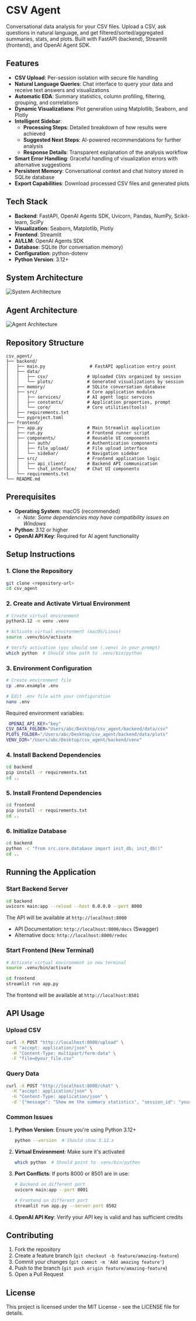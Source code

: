 # CSV Agent

Conversational data analysis for your CSV files. Upload a CSV, ask questions in natural language, and get filtered/sorted/aggregated summaries, stats, and plots. Built with FastAPI (backend), Streamlit (frontend), and OpenAI Agent SDK.

## Features
- **CSV Upload**: Per-session isolation with secure file handling 
- **Natural Language Queries**: Chat interface to query your data and receive text answers and visualizations
- **Automatic EDA**: Summary statistics, column profiling, filtering, grouping, and correlations
- **Dynamic Visualizations**: Plot generation using Matplotlib, Seaborn, and Plotly
- **Intelligent Sidebar**: 
  - **Processing Steps**: Detailed breakdown of how results were achieved
  - **Suggested Next Steps**: AI-powered recommendations for further analysis
  - **Response Details**: Transparent explanation of the analysis workflow
- **Smart Error Handling**: Graceful handling of visualization errors with alternative suggestions
- **Persistent Memory**: Conversational context and chat history stored in SQLite database
- **Export Capabilities**: Download processed CSV files and generated plots

<!-- ## Demo Video -->


## Tech Stack
- **Backend**: FastAPI, OpenAI Agents SDK, Uvicorn, Pandas, NumPy, Scikit-learn, SciPy
- **Visualization**: Seaborn, Matplotlib, Plotly
- **Frontend**: Streamlit
- **AI/LLM**: OpenAI Agents SDK
- **Database**: SQLite (for conversation memory)
- **Configuration**: python-dotenv
- **Python Version**: 3.12+


## System Architecture

![System Architecture](assets/system_architecture.png)

## Agent Architecture

![Agent Architecture](assets/agent_architecture.png)




## Repository Structure
```
csv_agent/
├── backend/
│   ├── main.py                 # FastAPI application entry point
│   ├── data/
│   │   ├── csv/               # Uploaded CSVs organized by session
│   │   └── plots/             # Generated visualizations by session
│   ├── memory/                # SQLite conversation database
│   ├── src/                   # Core application modules
│   │   ├── services/          # AI agent logic services
│   │   ├── constants/         # Application properties, prompt
│   │   └── core/              # Core utilities(tools)
│   ├── requirements.txt
│   └── pyproject.toml
├── frontend/
│   ├── app.py                 # Main Streamlit application
│   ├── run.py                 # Frontend runner script
│   ├── components/            # Reusable UI components
│   │   ├── auth/              # Authentication components
│   │   ├── file_upload/       # File upload interface
│   │   └── sidebar/           # Navigation sidebar
│   ├── src/                   # Frontend application logic
│   │   ├── api_client/        # Backend API communication
│   │   └── chat_interface/    # Chat UI components
│   └── requirements.txt
└── README.md
```

## Prerequisites
- **Operating System**: macOS (recommended)
  - *Note: Some dependencies may have compatibility issues on Windows*
- **Python**: 3.12 or higher
- **OpenAI API Key**: Required for AI agent functionality

## Setup Instructions

### 1. Clone the Repository
```bash
git clone <repository-url>
cd csv_agent
```

### 2. Create and Activate Virtual Environment
```bash
# Create virtual environment
python3.12 -m venv .venv

# Activate virtual environment (macOS/Linux)
source .venv/bin/activate

# Verify activation (you should see (.venv) in your prompt)
which python  # Should show path to .venv/bin/python
```

### 3. Environment Configuration
```bash
# Create environment file
cp .env.example .env

# Edit .env file with your configuration
nano .env
```

Required environment variables:
```bash
 OPENAI_API_KEY="key"
CSV_DATA_FOLDER="Users/abc/Desktop/csv_agent/backend/data/csv"
PLOTS_FOLDER="/Users/abc/Desktop/csv_agent/backend/data/plots"
VENV_DIR="/Users/abc/Desktop/csv_agent/backend/venv"
```

### 4. Install Backend Dependencies
```bash
cd backend
pip install -r requirements.txt
cd ..
```

### 5. Install Frontend Dependencies
```bash
cd frontend
pip install -r requirements.txt
cd ..
```

### 6. Initialize Database
```bash
cd backend
python -c "from src.core.database import init_db; init_db()"
cd ..
```

## Running the Application

### Start Backend Server
```bash
cd backend
uvicorn main:app --reload --host 0.0.0.0 --port 8000
```
The API will be available at `http://localhost:8000`
- API Documentation: `http://localhost:8000/docs` (Swagger)
- Alternative docs: `http://localhost:8000/redoc`

### Start Frontend (New Terminal)
```bash
# Activate virtual environment in new terminal
source .venv/bin/activate

cd frontend
streamlit run app.py
```
The frontend will be available at `http://localhost:8501`


## API Usage

### Upload CSV
```bash
curl -X POST "http://localhost:8000/upload" \
  -H "accept: application/json" \
  -H "Content-Type: multipart/form-data" \
  -F "file=@your_file.csv"
```

### Query Data
```bash
curl -X POST "http://localhost:8000/chat" \
  -H "accept: application/json" \
  -H "Content-Type: application/json" \
  -d '{"message": "Show me the summary statistics", "session_id": "your-session-id"}'
```


### Common Issues
1. **Python Version**: Ensure you're using Python 3.12+
   ```bash
   python --version  # Should show 3.12.x
   ```

2. **Virtual Environment**: Make sure it's activated
   ```bash
   which python  # Should point to .venv/bin/python
   ```

3. **Port Conflicts**: If ports 8000 or 8501 are in use:
   ```bash
   # Backend on different port
   uvicorn main:app --port 8001
   
   # Frontend on different port
   streamlit run app.py --server.port 8502
   ```

4. **OpenAI API Key**: Verify your API key is valid and has sufficient credits

## Contributing
1. Fork the repository
2. Create a feature branch (`git checkout -b feature/amazing-feature`)
3. Commit your changes (`git commit -m 'Add amazing feature'`)
4. Push to the branch (`git push origin feature/amazing-feature`)
5. Open a Pull Request

## License
This project is licensed under the MIT License - see the LICENSE file for details.